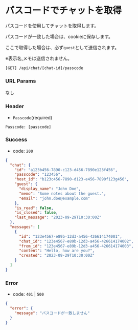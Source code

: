 # パスコードでチャットを取得

パスコードを使用してチャットを取得します。

パスコードが一致した場合は、cookieに保存します。

ここで取得した場合は、必ず`guest`として送信されます。

※表示名,メモは送信されません。

```
[GET] /api/chat/[chat-id]/passcode
```

### URL Params

なし

### Header

- `Passcode`(required)

```text
Passcode: [passcode]
```

### Success

- code: `200`

```json
{
  "chat": {
    "id": "a123b456-7890-c123-d456-7890e123f456",
    "passcode": "123456",
    "host_id": "b123c456-7890-d123-e456-7890f123g456",
    "guest": {
      "display_name": "John Doe",
      "memo": "Some notes about the guest.",
      "email": "john.doe@example.com"
    },
    "is_read": false,
    "is_closed": false,
    "last_message": "2023-09-29T10:30:00Z"
  },
  "messages": [
    {
      "id": "123e4567-e89b-12d3-a456-426614174001",
      "chat_id": "123e4567-e89b-12d3-a456-426614174002",
      "from_id": "123e4567-e89b-12d3-a456-426614174003",
      "content": "Hello, how are you?",
      "created": "2023-09-29T10:30:00Z"
    }
  ]
}
```

### Error

- code: `401` | `500`

```json
{
  "error": {
    "message": "パスコードが一致しません"
  }
}
```